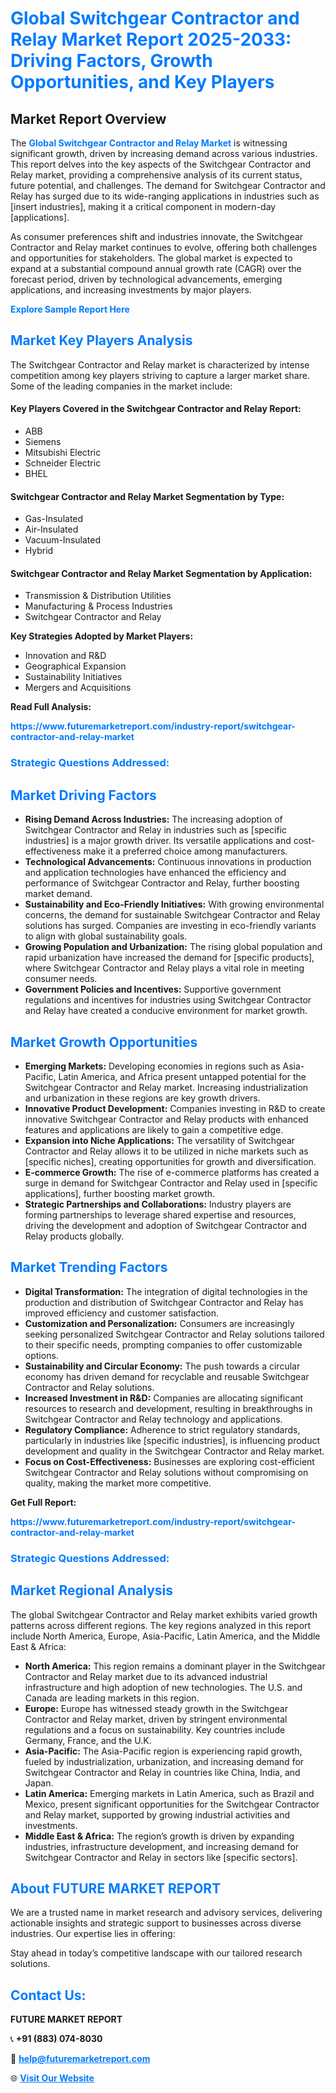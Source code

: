 <h1 style="color: #007BFF;">Global Switchgear Contractor and Relay Market Report 2025-2033: Driving Factors, Growth Opportunities, and Key Players</h1>

<section id="overview">
<h2>Market Report Overview</h2>
<p>The <a href="https://www.futuremarketreport.com/industry-report/switchgear-contractor-and-relay-market" style="color: #007BFF; text-decoration: none;"><strong>Global Switchgear Contractor and Relay Market</strong></a> is witnessing significant growth, driven by increasing demand across various industries. This report delves into the key aspects of the Switchgear Contractor and Relay market, providing a comprehensive analysis of its current status, future potential, and challenges. The demand for Switchgear Contractor and Relay has surged due to its wide-ranging applications in industries such as [insert industries], making it a critical component in modern-day [applications].</p>
<p>As consumer preferences shift and industries innovate, the Switchgear Contractor and Relay market continues to evolve, offering both challenges and opportunities for stakeholders. The global market is expected to expand at a substantial compound annual growth rate (CAGR) over the forecast period, driven by technological advancements, emerging applications, and increasing investments by major players.</p>
</section>

<section id="overview">
<p><a href="https://www.futuremarketreport.com/request-sample/reportId=124812" style="color: #007BFF; text-decoration: none;"><strong>Explore Sample Report Here</strong></a></p>
</section>

<section id="key-players">
<h2 style="color: #007BFF;">Market Key Players Analysis</h2>
<p>The Switchgear Contractor and Relay market is characterized by intense competition among key players striving to capture a larger market share. Some of the leading companies in the market include:</p>
<h4>Key Players Covered in the Switchgear Contractor and Relay Report:</h4>
<ul><li>ABB</li><li>Siemens</li><li>Mitsubishi Electric</li><li>Schneider Electric</li><li>BHEL</li></ul>
<h4>Switchgear Contractor and Relay Market Segmentation by Type:</h4>
<ul><li>Gas-Insulated</li><li>Air-Insulated</li><li>Vacuum-Insulated</li><li>Hybrid</li></ul>

<h4>Switchgear Contractor and Relay Market Segmentation by Application:</h4>
<ul><li>Transmission &amp; Distribution Utilities</li><li>Manufacturing &amp; Process Industries</li><li>Switchgear Contractor and Relay</li></ul>
<p><strong>Key Strategies Adopted by Market Players:</strong></p>
<ul>
<li>Innovation and R&D</li>
<li>Geographical Expansion</li>
<li>Sustainability Initiatives</li>
<li>Mergers and Acquisitions</li>
</ul>
</section>

<section>
<p><strong>Read Full Analysis: </strong></p><a href="https://www.futuremarketreport.com/industry-report/switchgear-contractor-and-relay-market" style="color: #007BFF; text-decoration: none;"><strong>https://www.futuremarketreport.com/industry-report/switchgear-contractor-and-relay-market</strong></a>
<h3 style="color: #007BFF;">Strategic Questions Addressed:</h3>
</section>

<section id="driving-factors">
<h2 style="color: #007BFF;">Market Driving Factors</h2>
<ul>
<li><strong>Rising Demand Across Industries:</strong> The increasing adoption of Switchgear Contractor and Relay in industries such as [specific industries] is a major growth driver. Its versatile applications and cost-effectiveness make it a preferred choice among manufacturers.</li>
<li><strong>Technological Advancements:</strong> Continuous innovations in production and application technologies have enhanced the efficiency and performance of Switchgear Contractor and Relay, further boosting market demand.</li>
<li><strong>Sustainability and Eco-Friendly Initiatives:</strong> With growing environmental concerns, the demand for sustainable Switchgear Contractor and Relay solutions has surged. Companies are investing in eco-friendly variants to align with global sustainability goals.</li>
<li><strong>Growing Population and Urbanization:</strong> The rising global population and rapid urbanization have increased the demand for [specific products], where Switchgear Contractor and Relay plays a vital role in meeting consumer needs.</li>
<li><strong>Government Policies and Incentives:</strong> Supportive government regulations and incentives for industries using Switchgear Contractor and Relay have created a conducive environment for market growth.</li>
</ul>
</section>

<section id="growth-opportunities">
<h2 style="color: #007BFF;">Market Growth Opportunities</h2>
<ul>
<li><strong>Emerging Markets:</strong> Developing economies in regions such as Asia-Pacific, Latin America, and Africa present untapped potential for the Switchgear Contractor and Relay market. Increasing industrialization and urbanization in these regions are key growth drivers.</li>
<li><strong>Innovative Product Development:</strong> Companies investing in R&D to create innovative Switchgear Contractor and Relay products with enhanced features and applications are likely to gain a competitive edge.</li>
<li><strong>Expansion into Niche Applications:</strong> The versatility of Switchgear Contractor and Relay allows it to be utilized in niche markets such as [specific niches], creating opportunities for growth and diversification.</li>
<li><strong>E-commerce Growth:</strong> The rise of e-commerce platforms has created a surge in demand for Switchgear Contractor and Relay used in [specific applications], further boosting market growth.</li>
<li><strong>Strategic Partnerships and Collaborations:</strong> Industry players are forming partnerships to leverage shared expertise and resources, driving the development and adoption of Switchgear Contractor and Relay products globally.</li>
</ul>
</section>

<section id="trending-factors">
<h2 style="color: #007BFF;">Market Trending Factors</h2>
<ul>
<li><strong>Digital Transformation:</strong> The integration of digital technologies in the production and distribution of Switchgear Contractor and Relay has improved efficiency and customer satisfaction.</li>
<li><strong>Customization and Personalization:</strong> Consumers are increasingly seeking personalized Switchgear Contractor and Relay solutions tailored to their specific needs, prompting companies to offer customizable options.</li>
<li><strong>Sustainability and Circular Economy:</strong> The push towards a circular economy has driven demand for recyclable and reusable Switchgear Contractor and Relay solutions.</li>
<li><strong>Increased Investment in R&D:</strong> Companies are allocating significant resources to research and development, resulting in breakthroughs in Switchgear Contractor and Relay technology and applications.</li>
<li><strong>Regulatory Compliance:</strong> Adherence to strict regulatory standards, particularly in industries like [specific industries], is influencing product development and quality in the Switchgear Contractor and Relay market.</li>
<li><strong>Focus on Cost-Effectiveness:</strong> Businesses are exploring cost-efficient Switchgear Contractor and Relay solutions without compromising on quality, making the market more competitive.</li>
</ul>
</section>

<section>
<p><strong>Get Full Report: </strong></p><a href="https://www.futuremarketreport.com/industry-report/switchgear-contractor-and-relay-market" style="color: #007BFF; text-decoration: none;"><strong>https://www.futuremarketreport.com/industry-report/switchgear-contractor-and-relay-market</strong></a>
<h3 style="color: #007BFF;">Strategic Questions Addressed:</h3>
</section>


<section id="regional-analysis">
<h2 style="color: #007BFF;">Market Regional Analysis</h2>
<p>The global Switchgear Contractor and Relay market exhibits varied growth patterns across different regions. The key regions analyzed in this report include North America, Europe, Asia-Pacific, Latin America, and the Middle East & Africa:</p>
<ul>
<li><strong>North America:</strong> This region remains a dominant player in the Switchgear Contractor and Relay market due to its advanced industrial infrastructure and high adoption of new technologies. The U.S. and Canada are leading markets in this region.</li>
<li><strong>Europe:</strong> Europe has witnessed steady growth in the Switchgear Contractor and Relay market, driven by stringent environmental regulations and a focus on sustainability. Key countries include Germany, France, and the U.K.</li>
<li><strong>Asia-Pacific:</strong> The Asia-Pacific region is experiencing rapid growth, fueled by industrialization, urbanization, and increasing demand for Switchgear Contractor and Relay in countries like China, India, and Japan.</li>
<li><strong>Latin America:</strong> Emerging markets in Latin America, such as Brazil and Mexico, present significant opportunities for the Switchgear Contractor and Relay market, supported by growing industrial activities and investments.</li>
<li><strong>Middle East & Africa:</strong> The region’s growth is driven by expanding industries, infrastructure development, and increasing demand for Switchgear Contractor and Relay in sectors like [specific sectors].</li>
</ul>
</section>

<footer>
<h2 style="color: #007BFF;">About FUTURE MARKET REPORT</h2>
<p>We are a trusted name in market research and advisory services, delivering actionable insights and strategic support to businesses across diverse industries. Our expertise lies in offering:</p>

<p>Stay ahead in today’s competitive landscape with our tailored research solutions.</p>

<h2 style="color: #007BFF;">Contact Us:</h2>
<p><strong>FUTURE MARKET REPORT</strong></p>
<p>📞 <strong>+91 (883) 074-8030</strong></p>
<p>📧 <strong><a href="mailto:help@futuremarketreport.com" style="color: #007BFF;">help@futuremarketreport.com</a></strong></p>
<p>🌐 <strong><a href="https://www.futuremarketreport.com/" style="color: #007BFF;">Visit Our Website</a></strong></p>
</footer>